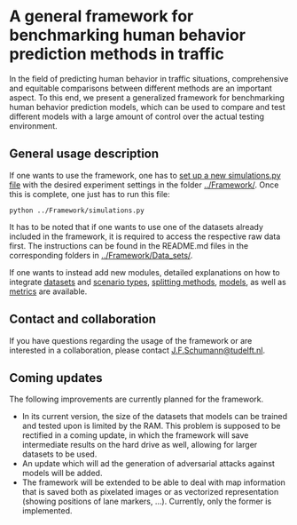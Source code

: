 # A general framework for benchmarking human behavior prediction methods in traffic
In the field of predicting human behavior in traffic situations, comprehensive and equitable comparisons between different methods are an important aspect. To this end, we present a generalized framework for benchmarking human behavior prediction models, which can be used to compare and test different models with a large amount of control over the actual testing environment.

## General usage description
If one wants to use the framework, one has to [set up a new simulations.py file](https://github.com/julianschumann/General-Framework/tree/main/Framework#running-a-new-experiment) with the desired experiment settings in the folder [../Framework/](https://github.com/julianschumann/General-Framework/tree/main/Framework). Once this is complete, one just has to run this file:
```
python ../Framework/simulations.py
```

It has to be noted that if one wants to use one of the datasets already included in the framework, it is required to access the respective raw data first. The instructions can be found in the README.md files in the corresponding folders in [../Framework/Data_sets/](https://github.com/julianschumann/General-Framework/tree/main/Framework/Data_sets).

If one wants to instead add new modules, detailed explanations on how to integrate [datasets](https://github.com/julianschumann/General-Framework/blob/main/Framework/Data_sets/README.md) and [scenario types](https://github.com/julianschumann/General-Framework/blob/main/Framework/Scenarios/README.md), [splitting methods](https://github.com/julianschumann/General-Framework/blob/main/Framework/Splitting_methods/README.md), [models](https://github.com/julianschumann/General-Framework/blob/main/Framework/Models/README.md), as well as [metrics](https://github.com/julianschumann/General-Framework/blob/main/Framework/Evaluation_metrics/README.md) are available.

## Contact and collaboration
If you have questions regarding the usage of the framework or are interested in a collaboration, please contact J.F.Schumann@tudelft.nl.

## Coming updates
The following improvements are currently planned for the framework.
- In its current version, the size of the datasets that models can be trained and tested upon is limited by the RAM. This problem is supposed to be rectified in a coming update, in which the framework will save intermediate results on the hard drive as well, allowing for larger datasets to be used.
- An update which will ad the generation of adversarial attacks against models will be added.
- The framework will be extended to be able to deal with map information that is saved both as pixelated images or as vectorized representation (showing positions of lane markers, ...). Currently, only the former is implemented.

